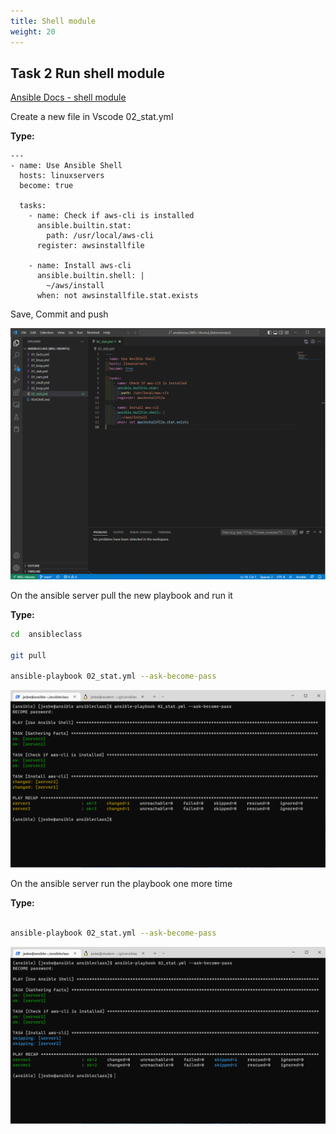 ```yaml
---
title: Shell module
weight: 20
---
```


## Task 2 Run shell module

[Ansible Docs - shell module](https://docs.ansible.com/ansible/latest/collections/ansible/builtin/shell_module.html)

Create a new file in Vscode 02_stat.yml

__Type:__

```ansible
---
- name: Use Ansible Shell
  hosts: linuxservers
  become: true

  tasks:
    - name: Check if aws-cli is installed
      ansible.builtin.stat:
        path: /usr/local/aws-cli
      register: awsinstallfile

    - name: Install aws-cli
      ansible.builtin.shell: |
        ~/aws/install
      when: not awsinstallfile.stat.exists

```

Save, Commit and push

![Alt text](images/001_ansible_stat2_playbook.png?raw=true "ansible stat playbook")

On the ansible server pull the new playbook and run it

__Type:__

```bash
cd  ansibleclass

git pull

ansible-playbook 02_stat.yml --ask-become-pass

```

![Alt text](images/002_ansible_stat2_playbook_run.png?raw=true "ansible stat playbook run")

On the ansible server run the playbook one more time

__Type:__

```bash

ansible-playbook 02_stat.yml --ask-become-pass

```

![Alt text](images/003_ansible_stat2_playbook_run.png?raw=true "ansible stat playbook run second")
